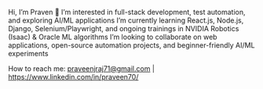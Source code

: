 Hi, I’m Praven
👀 I’m interested in full-stack development, test automation, and exploring AI/ML applications
I’m currently learning React.js, Node.js, Django, Selenium/Playwright, and ongoing trainings in NVIDIA Robotics (Isaac) & Oracle ML algorithms
I’m looking to collaborate on web applications, open-source automation projects, and beginner-friendly AI/ML experiments

How to reach me: praveenjraj71@gmail.com | https://www.linkedin.com/in/praveen70/ 
<!---
Praveen5999999/Praveen5999999 is a ✨ special ✨ repository because its `README.md` (this file) appears on your GitHub profile.
You can click the Preview link to take a look at your changes.
--->
